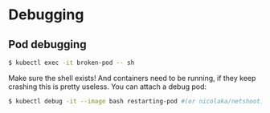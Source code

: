# Debugging

## Pod debugging

```bash
$ kubectl exec -it broken-pod -- sh
```

Make sure the shell exists! And containers need to be running, if they keep crashing this is pretty useless. You can attach a debug pod:

```bash
$ kubectl debug -it --image bash restarting-pod #(or nicolaka/netshoot) 
```

